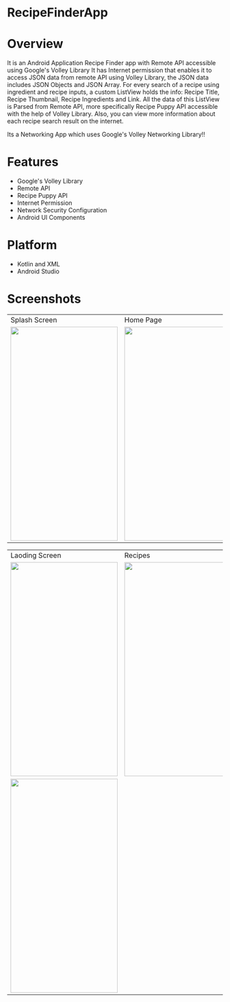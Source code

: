 # RecipeFinderApp
# Overview

It is an Android Application Recipe Finder app with Remote API accessible using Google's Volley Library
It has Internet permission that enables it to access JSON data from remote API using Volley Library, the JSON data includes JSON Objects and JSON Array. For every search of a recipe using ingredient and recipe inputs, a custom ListView holds the info: Recipe Title, Recipe Thumbnail, Recipe Ingredients and Link. All the data of this ListView is Parsed from Remote API, more specifically Recipe Puppy API accessible with the help of Volley Library. Also, you can view more information about each recipe search result on the internet.

Its a Networking App which uses Google's Volley Networking Library!!

# Features

- Google's Volley Library
- Remote API
- Recipe Puppy API
- Internet Permission 
- Network Security Configuration
- Android UI Components

# Platform

- Kotlin and XML
- Android Studio

# Screenshots

<table>
  <tr>
    <td>Splash Screen</td>
     <td>Home Page</td>
     <td>Input Screen</td>
  </tr>
  <tr>
    <td><img src="https://user-images.githubusercontent.com/37649534/100356226-3bb1d280-2ff3-11eb-8fa7-554d02c366c3.jpg" width ="250" height ="500"></td>
    <td><img src="https://user-images.githubusercontent.com/37649534/100361753-d82ba300-2ffa-11eb-8097-eff79ee873b8.jpg" width ="250" height ="500"></td>
    <td><img src="https://user-images.githubusercontent.com/37649534/100356363-69971700-2ff3-11eb-8535-086bb2dd6913.jpg" width ="250" height ="500"></td>
  </tr>

<table>
  <tr>
    <td>Laoding Screen</td>
     <td>Recipes </td>
     <td>Each Recipe</td>
  </tr>
  
  <tr>
    <td><img src="https://user-images.githubusercontent.com/37649534/100356526-a2cf8700-2ff3-11eb-9b5b-0a7642adbf6b.jpg" width ="250" height ="500"></td>
    <td><img src="https://user-images.githubusercontent.com/37649534/100356431-84698b80-2ff3-11eb-8fba-68b838c365a2.jpg" width ="250" height ="500"></td> 
   <td><img src="https://user-images.githubusercontent.com/37649534/100356567-b1b63980-2ff3-11eb-8856-3b5344c65aea.jpg" width ="250" height ="500"></td>
  </tr>
  
  <tr>
    <td><img src="https://user-images.githubusercontent.com/37649534/100356624-c397dc80-2ff3-11eb-83d8-68df487f6b61.jpg" width ="250" height ="500"></td>
  </tr>
  
